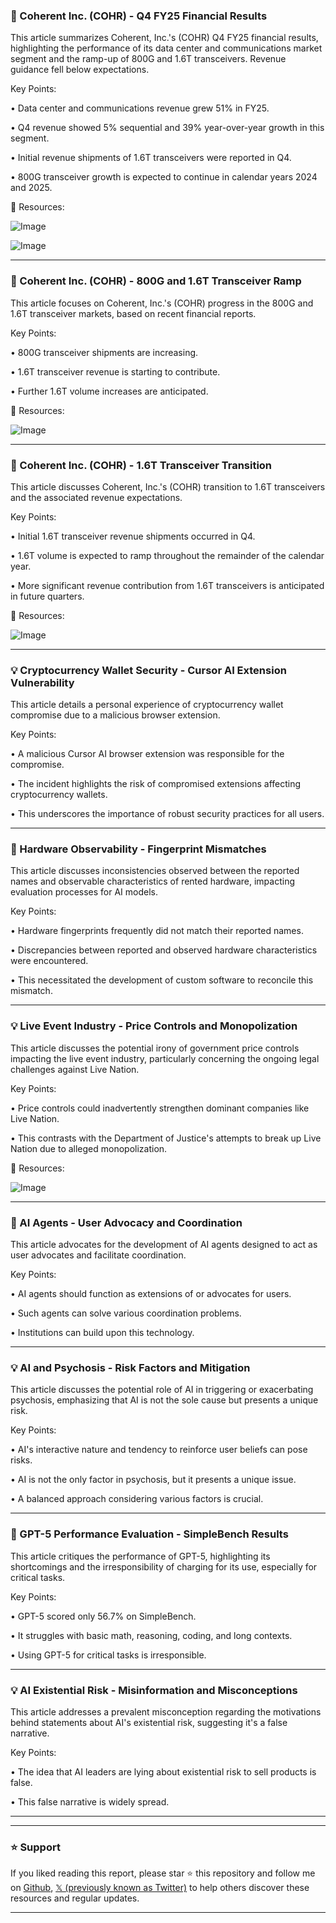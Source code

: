 ### 🤖 Coherent Inc. (COHR) - Q4 FY25 Financial Results

This article summarizes Coherent, Inc.'s (COHR) Q4 FY25 financial results, highlighting the performance of its data center and communications market segment and the ramp-up of 800G and 1.6T transceivers.  Revenue guidance fell below expectations.

Key Points:

• Data center and communications revenue grew 51% in FY25.


• Q4 revenue showed 5% sequential and 39% year-over-year growth in this segment.


• Initial revenue shipments of 1.6T transceivers were reported in Q4.


• 800G transceiver growth is expected to continue in calendar years 2024 and 2025.


🔗 Resources:

![Image](https://pbs.twimg.com/media/GyRAB64XsAIIG9F?format=png&name=small)

![Image](https://pbs.twimg.com/media/GyQyS5CWQAMNEle?format=jpg&name=240x240)


---
### 🤖 Coherent Inc. (COHR) - 800G and 1.6T Transceiver Ramp

This article focuses on Coherent, Inc.'s (COHR) progress in the 800G and 1.6T transceiver markets, based on recent financial reports.

Key Points:

• 800G transceiver shipments are increasing.


•  1.6T transceiver revenue is starting to contribute.


•  Further 1.6T volume increases are anticipated.


🔗 Resources:

![Image](https://pbs.twimg.com/media/GyRBLOfWwAInOoB?format=png&name=small)


---
### 🤖 Coherent Inc. (COHR) - 1.6T Transceiver Transition

This article discusses Coherent, Inc.'s (COHR) transition to 1.6T transceivers and the associated revenue expectations.

Key Points:

• Initial 1.6T transceiver revenue shipments occurred in Q4.


•  1.6T volume is expected to ramp throughout the remainder of the calendar year.


•  More significant revenue contribution from 1.6T transceivers is anticipated in future quarters.


🔗 Resources:

![Image](https://pbs.twimg.com/media/GyRAfpEXgAkplsk?format=jpg&name=small)


---
### 💡 Cryptocurrency Wallet Security - Cursor AI Extension Vulnerability

This article details a personal experience of cryptocurrency wallet compromise due to a malicious browser extension.

Key Points:

• A malicious Cursor AI browser extension was responsible for the compromise.


•  The incident highlights the risk of compromised extensions affecting cryptocurrency wallets.


•  This underscores the importance of robust security practices for all users.


---
### 🤖 Hardware Observability - Fingerprint Mismatches

This article discusses inconsistencies observed between the reported names and observable characteristics of rented hardware, impacting evaluation processes for AI models.

Key Points:

•  Hardware fingerprints frequently did not match their reported names.


•  Discrepancies between reported and observed hardware characteristics were encountered.


• This necessitated the development of custom software to reconcile this mismatch.


---
### 💡 Live Event Industry - Price Controls and Monopolization

This article discusses the potential irony of government price controls impacting the live event industry, particularly concerning the ongoing legal challenges against Live Nation.

Key Points:

• Price controls could inadvertently strengthen dominant companies like Live Nation.


• This contrasts with the Department of Justice's attempts to break up Live Nation due to alleged monopolization.


🔗 Resources:

![Image](https://pbs.twimg.com/media/GyPYpzHW8AACGnV?format=jpg&name=small)


---
### 🤖 AI Agents - User Advocacy and Coordination

This article advocates for the development of AI agents designed to act as user advocates and facilitate coordination.


Key Points:

•  AI agents should function as extensions of or advocates for users.


•  Such agents can solve various coordination problems.


• Institutions can build upon this technology.


---
### 💡 AI and Psychosis - Risk Factors and Mitigation

This article discusses the potential role of AI in triggering or exacerbating psychosis, emphasizing that AI is not the sole cause but presents a unique risk.


Key Points:

•  AI's interactive nature and tendency to reinforce user beliefs can pose risks.


•  AI is not the only factor in psychosis, but it presents a unique issue.


•  A balanced approach considering various factors is crucial.


---
### 🤖 GPT-5 Performance Evaluation - SimpleBench Results

This article critiques the performance of GPT-5, highlighting its shortcomings and the irresponsibility of charging for its use, especially for critical tasks.

Key Points:

•  GPT-5 scored only 56.7% on SimpleBench.


•  It struggles with basic math, reasoning, coding, and long contexts.


•  Using GPT-5 for critical tasks is irresponsible.


---
### 💡 AI Existential Risk - Misinformation and Misconceptions

This article addresses a prevalent misconception regarding the motivations behind statements about AI's existential risk, suggesting it's a false narrative.


Key Points:

•  The idea that AI leaders are lying about existential risk to sell products is false.


•  This false narrative is widely spread.



---


---

### ⭐️ Support

If you liked reading this report, please star ⭐️ this repository and follow me on [Github](https://github.com/Drix10), [𝕏 (previously known as Twitter)](https://x.com/DRIX_10_) to help others discover these resources and regular updates.

---